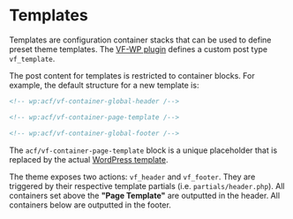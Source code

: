 # Templates

Templates are configuration container stacks that can be used to define preset theme templates. The [VF-WP plugin](/wp-content/plugins/vf-wp/README.md) defines a custom post type `vf_template`.

The post content for templates is restricted to container blocks. For example, the default structure for a new template is:

```html
<!-- wp:acf/vf-container-global-header /-->

<!-- wp:acf/vf-container-page-template /-->

<!-- wp:acf/vf-container-global-footer /-->
```

The `acf/vf-container-page-template` block is a unique placeholder that is replaced by the actual [WordPress template](https://developer.wordpress.org/themes/basics/template-hierarchy/).

The theme exposes two actions: `vf_header` and `vf_footer`. They are triggered by their respective template partials (i.e. `partials/header.php`). All containers set above the **"Page Template"** are outputted in the header. All containers below are outputted in the footer.


<!--

The **Settings > VF Settings** option page in the Admin area defines the order.

For example:

1. Global Header
2. Breadcrumbs
3. Page Template †
4. EMBL News

† The *"Page Template"* container is registered by the `vf-wp` core plugin. It is a placeholder for the current page template found in the theme directory (as defined by the [WordPress Template Hierarchy](https://developer.wordpress.org/themes/basics/template-hierarchy/)).

The theme exposes two actions: `vf_header` and `vf_footer`. They are triggered by their respective template partials (i.e. `partials/header.php`). All containers set above the *"Page Template"* are outputted in the header. All containers below are outputted in the footer.

Containers can be configured under **VF Containers** in the Admin area. See the individual plugin README files for a detailed spec.

Containers have the custom post type: `vf_container`.

-->
